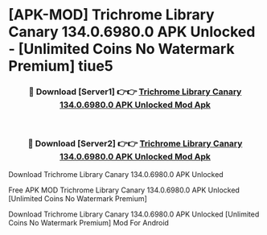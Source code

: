 # [APK-MOD] Trichrome Library Canary 134.0.6980.0 APK Unlocked - [Unlimited Coins No Watermark Premium] tiue5



<div align="center">
<h3>🔴 Download [Server1] 👉👉 <a href="https://momento.my/?title=Trichrome_Library_Canary_134.0.6980.0_APK_Unlocked">Trichrome Library Canary 134.0.6980.0 APK Unlocked Mod Apk</a></h3><br>

<h3>🔴 Download [Server2] 👉👉 <a href="https://momento.my/?title=Trichrome_Library_Canary_134.0.6980.0_APK_Unlocked">Trichrome Library Canary 134.0.6980.0 APK Unlocked Mod Apk</a></h3>
</div>



Download Trichrome Library Canary 134.0.6980.0 APK Unlocked 

Free APK MOD Trichrome Library Canary 134.0.6980.0 APK Unlocked [Unlimited Coins No Watermark Premium]

Download Trichrome Library Canary 134.0.6980.0 APK Unlocked [Unlimited Coins No Watermark Premium] Mod For Android
